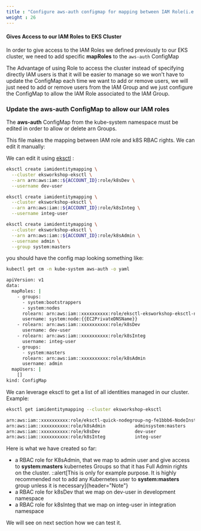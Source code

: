 ```yaml
---
title : "Configure aws-auth configmap for mapping between IAM Role(i.e. K8s User) to K8s RBAC Role"
weight : 26
---
```


#### Gives Access to our IAM Roles to EKS Cluster

In order to give access to the IAM Roles we defined previously to our EKS cluster, we need to add specific **mapRoles** to the `aws-auth` ConfigMap

The Advantage of using Role to access the cluster instead of specifying directly IAM users is that it will be easier to manage so we won't have to update the ConfigMap each time we want to add or remove users, we will just need to add or remove users from the IAM Group and we just configure the ConfigMap to allow the IAM Role associated to the IAM Group.


### Update the aws-auth ConfigMap to allow our IAM roles

The **aws-auth** ConfigMap from the kube-system namespace must be edited in order to allow or delete arn Groups.

This file makes the mapping between IAM role and k8S RBAC rights. We can edit it manually:

We can edit it using [eksctl](https://github.com/weaveworks/eksctl)  :

```bash
eksctl create iamidentitymapping \
  --cluster eksworkshop-eksctl \
  --arn arn:aws:iam::${ACCOUNT_ID}:role/k8sDev \
  --username dev-user

eksctl create iamidentitymapping \
  --cluster eksworkshop-eksctl \
  --arn arn:aws:iam::${ACCOUNT_ID}:role/k8sInteg \
  --username integ-user

eksctl create iamidentitymapping \
  --cluster eksworkshop-eksctl \
  --arn arn:aws:iam::${ACCOUNT_ID}:role/k8sAdmin \
  --username admin \
  --group system:masters
```

you should have the config map looking something like:

```bash
kubectl get cm -n kube-system aws-auth -o yaml
```

```bash
apiVersion: v1
data:
  mapRoles: |
    - groups:
      - system:bootstrappers
      - system:nodes
      rolearn: arn:aws:iam::xxxxxxxxxx:role/eksctl-eksworkshop-eksctl-nodegro-NodeInstanceRole-14TKBWBD7KWFH
      username: system:node:{{EC2PrivateDNSName}}
    - rolearn: arn:aws:iam::xxxxxxxxxx:role/k8sDev
      username: dev-user
    - rolearn: arn:aws:iam::xxxxxxxxxx:role/k8sInteg
      username: integ-user
    - groups:
      - system:masters
      rolearn: arn:aws:iam::xxxxxxxxxx:role/k8sAdmin
      username: admin
  mapUsers: |
    []
kind: ConfigMap
```

We can leverage eksctl to get a list of all identities managed in our cluster. Example:

```bash
eksctl get iamidentitymapping --cluster eksworkshop-eksctl
```

```bash
arn:aws:iam::xxxxxxxxxx:role/eksctl-quick-nodegroup-ng-fe1bbb6-NodeInstanceRole-1KRYARWGGHPTTsystem:node:{{EC2PrivateDNSName}}system:bootstrappers,system:nodes
arn:aws:iam::xxxxxxxxxx:role/k8sAdmin           adminsystem:masters
arn:aws:iam::xxxxxxxxxx:role/k8sDev             dev-user
arn:aws:iam::xxxxxxxxxx:role/k8sInteg           integ-user
```

Here is what we have created so far:

-   a RBAC role for K8sAdmin, that we map to admin user and give access to **system\:masters** kubernetes Groups so that it has Full Admin rights on the cluster.
::alert[This is only for example purpose. It is highly recommended not to add any Kubernetes user to **system\:masters** group unless it is necessary]{header="Note"}
-   a RBAC role for k8sDev that we map on dev-user in development namespace
-   a RBAC role for k8sInteg that we map on integ-user in integration namespace

We will see on next section how we can test it.

